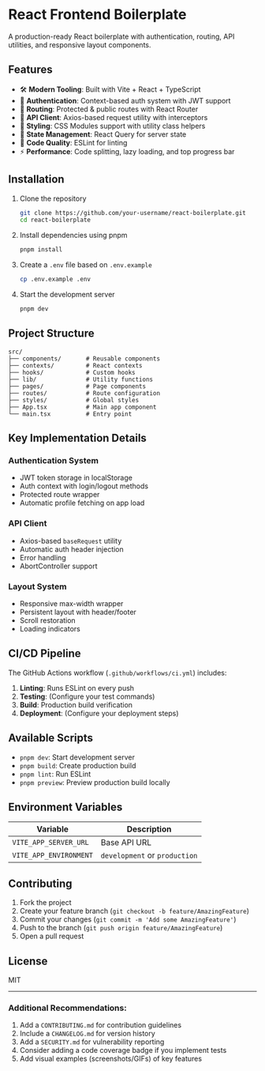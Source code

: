 # React Frontend Boilerplate

A production-ready React boilerplate with authentication, routing, API utilities, and responsive layout components.

## Features

- 🛠️ **Modern Tooling**: Built with Vite + React + TypeScript
- 🔐 **Authentication**: Context-based auth system with JWT support
- 🚦 **Routing**: Protected & public routes with React Router
- 📡 **API Client**: Axios-based request utility with interceptors
- 🎨 **Styling**: CSS Modules support with utility class helpers
- 🔄 **State Management**: React Query for server state
- 🧹 **Code Quality**: ESLint for linting
- ⚡ **Performance**: Code splitting, lazy loading, and top progress bar

## Installation

1. Clone the repository
   ```bash
   git clone https://github.com/your-username/react-boilerplate.git
   cd react-boilerplate
   ```

2. Install dependencies using pnpm
   ```bash
   pnpm install
   ```

3. Create a `.env` file based on `.env.example`
   ```bash
   cp .env.example .env
   ```

4. Start the development server
   ```bash
   pnpm dev
   ```

## Project Structure

```
src/
├── components/       # Reusable components
├── contexts/         # React contexts
├── hooks/            # Custom hooks
├── lib/              # Utility functions
├── pages/            # Page components
├── routes/           # Route configuration
├── styles/           # Global styles
├── App.tsx           # Main app component
└── main.tsx          # Entry point
```

## Key Implementation Details

### Authentication System
- JWT token storage in localStorage
- Auth context with login/logout methods
- Protected route wrapper
- Automatic profile fetching on app load

### API Client
- Axios-based `baseRequest` utility
- Automatic auth header injection
- Error handling
- AbortController support

### Layout System
- Responsive max-width wrapper
- Persistent layout with header/footer
- Scroll restoration
- Loading indicators

## CI/CD Pipeline

The GitHub Actions workflow (`.github/workflows/ci.yml`) includes:

1. **Linting**: Runs ESLint on every push
2. **Testing**: (Configure your test commands)
3. **Build**: Production build verification
4. **Deployment**: (Configure your deployment steps)

## Available Scripts

- `pnpm dev`: Start development server
- `pnpm build`: Create production build
- `pnpm lint`: Run ESLint
- `pnpm preview`: Preview production build locally

## Environment Variables

| Variable | Description |
|----------|-------------|
| `VITE_APP_SERVER_URL` | Base API URL |
| `VITE_APP_ENVIRONMENT` | `development` or `production` |

## Contributing

1. Fork the project
2. Create your feature branch (`git checkout -b feature/AmazingFeature`)
3. Commit your changes (`git commit -m 'Add some AmazingFeature'`)
4. Push to the branch (`git push origin feature/AmazingFeature`)
5. Open a pull request

## License

MIT

---

### Additional Recommendations:

1. Add a `CONTRIBUTING.md` for contribution guidelines
2. Include a `CHANGELOG.md` for version history
3. Add a `SECURITY.md` for vulnerability reporting
4. Consider adding a code coverage badge if you implement tests
5. Add visual examples (screenshots/GIFs) of key features